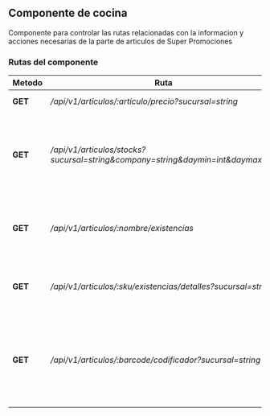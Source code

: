 ## Componente de cocina

Componente para controlar las rutas relacionadas con la informacion y acciones necesarias de la parte de articulos de Super Promociones

### Rutas del componente

| **Metodo** | **Ruta** | **Request** | **Descripcion** |
|------------|----------|-------------|-----------------|
| **GET** | _/api/v1/articulos/:articulo/precio?sucursal=string_ |  | Obtiene el precio de algun articulo |
| **GET** | _/api/v1/articulos/stocks?sucursal=string&company=string&daymin=int&daymax=int_ |  | Obtiene calculos de los stocks de todos los productos con movimientos por sucursal, y empresa(CAASA, SPA) |
| **GET** | _/api/v1/articulos/:nombre/existencias_ |  | Obtiene las existencias de los articulos, haciendo una busqueda por nombre |
| **GET** | _/api/v1/articulos/:sku/existencias/detalles?sucursal=string_ |  | Obtiene detalles de existencia de un articulo, buscandolo por sku |
| **GET** | _/api/v1/articulos/:barcode/codificador?sucursal=string_ |  | Obtiene detalles de existencia de un articulo, buscandolo por codigo de barras o codigo de articulo de una sucursal determinada |